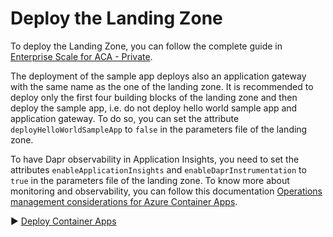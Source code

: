 # Deploy the Landing Zone

To deploy the Landing Zone, you can follow the complete guide in [Enterprise Scale for ACA - Private](../../../../bicep/README.md).

The deployment of the sample app deploys also an application gateway with the same name as the one of the landing zone. It is recommended to deploy only the first four building blocks of the landing zone and then deploy the sample app, i.e. do not deploy hello world sample app and application gateway. To do so, you can set the attribute `deployHelloWorldSampleApp` to `false` in the parameters file of the landing zone.

To have Dapr observability in Application Insights, you need to set the attributes `enableApplicationInsights` and `enableDaprInstrumentation` to `true` in the parameters file of the landing zone. To know more about monitoring and observability, you can follow this documentation [Operations management considerations for Azure Container Apps](../../../../../../docs/design-areas/management.md).

:arrow_forward: [Deploy Container Apps](./02-container-apps.md)
